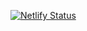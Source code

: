 [![Netlify Status](https://api.netlify.com/api/v1/badges/2ae33256-67cb-489c-9b99-13d2e3bd90a8/deploy-status)](https://app.netlify.com/sites/first-site-deplyment/deploys)
